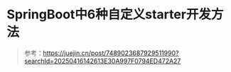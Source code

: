 # SpringBoot中6种自定义starter开发方法

>   参考：https://juejin.cn/post/7489023687929511990?searchId=20250416142613E30A997F0794ED472A27
